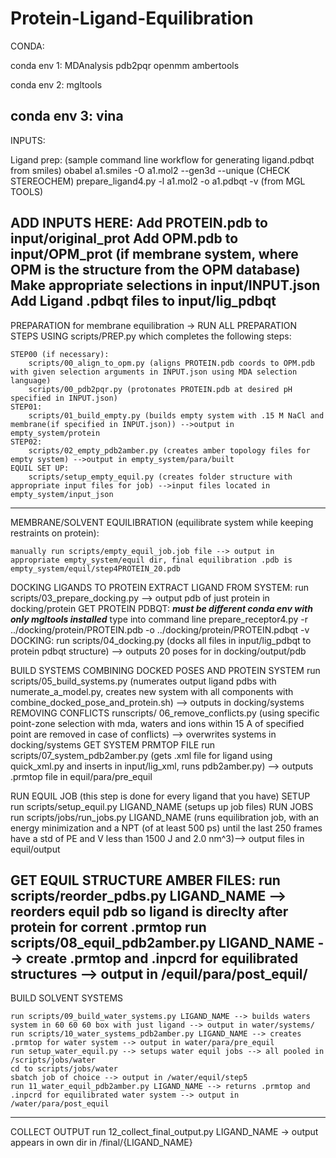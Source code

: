 # Protein-Ligand-Equilibration

CONDA:

conda env 1: 
	MDAnalysis
	pdb2pqr
	openmm
	ambertools
	
conda env 2:
	mgltools

conda env 3:
	vina 
--------------------------------------------------------------------------------------------------------
INPUTS:

Ligand prep: (sample command line workflow for generating ligand.pdbqt from smiles)
 	obabel  a1.smiles -O a1.mol2 --gen3d --unique (CHECK STEREOCHEM)
	prepare_ligand4.py -l a1.mol2 -o a1.pdbqt -v (from MGL TOOLS)

ADD INPUTS HERE:
	Add PROTEIN.pdb to input/original_prot
	Add OPM.pdb to input/OPM_prot (if membrane system, where OPM is the structure from the OPM database)	
	Make appropriate selections in input/INPUT.json
	Add Ligand .pdbqt files to input/lig_pdbqt
--------------------------------------------------------------------------------------------------------

PREPARATION for membrane equilibration -> RUN ALL PREPARATION STEPS USING scripts/PREP.py which completes the following steps:
	
	STEP00 (if necessary):
		scripts/00_align_to_opm.py (aligns PROTEIN.pdb coords to OPM.pdb with given selection arguments in INPUT.json using MDA selection language)
		scripts/00_pdb2pqr.py (protonates PROTEIN.pdb at desired pH specified in INPUT.json)
	STEP01:
		scripts/01_build_empty.py (builds empty system with .15 M NaCl and membrane(if specified in INPUT.json)) -->output in empty_system/protein
	STEP02:
		scripts/02_empty_pdb2amber.py (creates amber topology files for empty system) -->output in empty_system/para/built
	EQUIL SET UP:
		scripts/setup_empty_equil.py (creates folder structure with appropriate input files for job) -->input files located in empty_system/input_json
--------------------------------------------------------------------------------------------------------

MEMBRANE/SOLVENT EQUILIBRATION (equilibrate system while keeping restraints on protein):
	
	manually run scripts/empty_equil_job.job file --> output in appropriate empty_system/equil dir, final equilibration .pdb is empty_system/equil/step4PROTEIN_20.pdb  
	
DOCKING LIGANDS TO PROTEIN
	EXTRACT LIGAND FROM SYSTEM:
		run scripts/03_prepare_docking.py --> output pdb of just protein in docking/protein
	GET PROTEIN PDBQT:
		***must be different conda env with only mgltools installed***
		type into command line
		prepare_receptor4.py -r ../docking/protein/PROTEIN.pdb -o ../docking/protein/PROTEIN.pdbqt -v
	DOCKING:
		run scripts/04_docking.py (docks all files in input/lig_pdbqt to protein pdbqt structure) --> outputs 20 poses for in docking/output/pdb

BUILD SYSTEMS
	COMBINING DOCKED POSES AND PROTEIN SYSTEM
		run scripts/05_build_systems.py (numerates output ligand pdbs with numerate_a_model.py, creates new system with all components with combine_docked_pose_and_protein.sh) --> outputs in docking/systems
	REMOVING CONFLICTS 
		runscripts/ 06_remove_conflicts.py (using specific point-zone selection with mda, waters and ions within 15 A of specified point are removed in case of conflicts) --> overwrites systems in docking/systems
	GET SYSTEM PRMTOP FILE 
		run scripts/07_system_pdb2amber.py (gets .xml file for ligand using quick_xml.py and inserts in input/lig_xml, runs pdb2amber.py) --> outputs .prmtop file in equil/para/pre_equil

RUN EQUIL JOB (this step is done for every ligand that you have)
	SETUP 
		run scripts/setup_equil.py LIGAND_NAME (setups up job files)
	RUN JOBS
		run scripts/jobs/run_jobs.py LIGAND_NAME (runs equilibration job, with an energy minimization and a NPT (of at least 500 ps) until the last 250 frames have a std of PE and V less than 1500 J and 2.0 nm^3)--> output files in equil/output

GET EQUIL STRUCTURE AMBER FILES:
	run scripts/reorder_pdbs.py LIGAND_NAME --> reorders equil pdb so ligand is direclty after protein for corrent .prmtop
	run scripts/08_equil_pdb2amber.py LIGAND_NAME --> create .prmtop and .inpcrd for equilibrated structures --> output in /equil/para/post_equil/
--------------------------------------------------------------------------------------------------------
BUILD SOLVENT SYSTEMS

	run scripts/09_build_water_systems.py LIGAND_NAME --> builds waters system in 60 60 60 box with just ligand --> output in water/systems/
	run scripts/10_water_systems_pdb2amber.py LIGAND_NAME --> creates .prmtop for water system --> output in water/para/pre_equil
	run setup_water_equil.py --> setups water equil jobs --> all pooled in /scripts/jobs/water
	cd to scripts/jobs/water
	sbatch job of choice --> output in /water/equil/step5
	run 11_water_equil_pdb2amber.py LIGAND_NAME --> returns .prmtop and .inpcrd for equilibrated water system --> output in /water/para/post_equil
--------------------------------------------------------------------------------------------------------

COLLECT OUTPUT
	run 12_collect_final_output.py LIGAND_NAME -> output appears in own dir in /final/{LIGAND_NAME}
	

	
